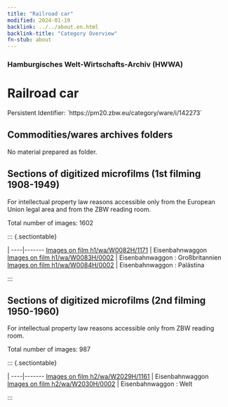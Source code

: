 ```yaml
---
title: "Railroad car"
modified: 2024-01-19
backlink: ../../about.en.html
backlink-title: "Category Overview"
fn-stub: about
---
```


### Hamburgisches Welt-Wirtschafts-Archiv (HWWA)

# Railroad car

<div class="hint">Persistent Identifier: `https://pm20.zbw.eu/category/ware/i/142273`</div>







## Commodities/wares archives folders





No material prepared as folder.



<a id="filmsections" />

## Sections of digitized microfilms (1st filming 1908-1949)

<p>For intellectual property law reasons accessible only from the European Union legal area and from the ZBW reading room.</p>



<p>Total number of images: 1602</p>




::: {.sectiontable}

 | 
----|-------
<a class="btn" href="https://pm20.zbw.eu/film/h1/wa/W0082H/1171" rel="nofollow">Images on film h1/wa/W0082H/1171</a> | Eisenbahnwaggon
<a class="btn" href="https://pm20.zbw.eu/film/h1/wa/W0083H/0002" rel="nofollow">Images on film h1/wa/W0083H/0002</a> | Eisenbahnwaggon : Großbritannien
<a class="btn" href="https://pm20.zbw.eu/film/h1/wa/W0084H/0002" rel="nofollow">Images on film h1/wa/W0084H/0002</a> | Eisenbahnwaggon : Palästina


:::




## Sections of digitized microfilms (2nd filming 1950-1960)

<p>For intellectual property law reasons accessible only from ZBW reading room.</p>



<p>Total number of images: 987</p>




::: {.sectiontable}

 | 
----|-------
<a class="btn" href="https://pm20.zbw.eu/film/h2/wa/W2029H/1161" rel="nofollow">Images on film h2/wa/W2029H/1161</a> | Eisenbahnwaggon
<a class="btn" href="https://pm20.zbw.eu/film/h2/wa/W2030H/0002" rel="nofollow">Images on film h2/wa/W2030H/0002</a> | Eisenbahnwaggon : Welt


:::
















